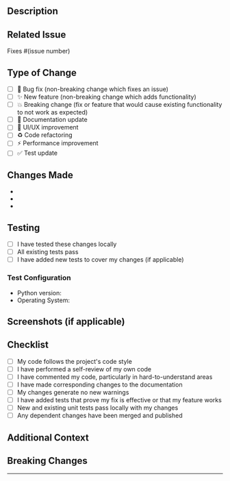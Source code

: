 ## Description

<!-- Provide a brief description of the changes in this PR -->

## Related Issue

<!-- Link to the issue this PR addresses (if applicable) -->
Fixes #(issue number)

## Type of Change

<!-- Mark the relevant option with an "x" -->

- [ ] 🐛 Bug fix (non-breaking change which fixes an issue)
- [ ] ✨ New feature (non-breaking change which adds functionality)
- [ ] 💥 Breaking change (fix or feature that would cause existing functionality to not work as expected)
- [ ] 📝 Documentation update
- [ ] 🎨 UI/UX improvement
- [ ] ♻️ Code refactoring
- [ ] ⚡ Performance improvement
- [ ] ✅ Test update

## Changes Made

<!-- List the specific changes made in this PR -->

- 
- 
- 

## Testing

<!-- Describe the tests you ran to verify your changes -->

- [ ] I have tested these changes locally
- [ ] All existing tests pass
- [ ] I have added new tests to cover my changes (if applicable)

### Test Configuration
- Python version:
- Operating System:

## Screenshots (if applicable)

<!-- Add screenshots to help explain your changes, especially for UI updates -->

## Checklist

<!-- Mark completed items with an "x" -->

- [ ] My code follows the project's code style
- [ ] I have performed a self-review of my own code
- [ ] I have commented my code, particularly in hard-to-understand areas
- [ ] I have made corresponding changes to the documentation
- [ ] My changes generate no new warnings
- [ ] I have added tests that prove my fix is effective or that my feature works
- [ ] New and existing unit tests pass locally with my changes
- [ ] Any dependent changes have been merged and published

## Additional Context

<!-- Add any other context about the PR here -->

## Breaking Changes

<!-- If this PR introduces breaking changes, please describe:
- What changes are breaking
- Why these changes are necessary
- Migration steps for users -->

---

<!-- Thank you for contributing to Podcast Creator! 🎉 -->